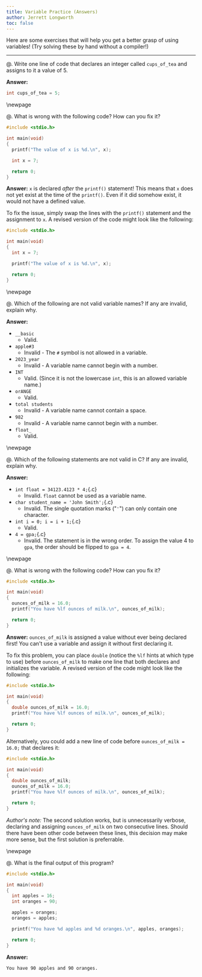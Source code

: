 ```yaml
---
title: Variable Practice (Answers)
author: Jerrett Longworth
toc: false
---
```


Here are some exercises that will help you get a better grasp of using variables! (Try solving these by hand without a compiler!)

---

@. Write one line of code that declares an integer called `cups_of_tea` and assigns to it a value of 5.

**Answer:**
``` c
int cups_of_tea = 5;
```

\newpage

@. What is wrong with the following code? How can you fix it?

``` c
#include <stdio.h>

int main(void)
{
  printf("The value of x is %d.\n", x);

  int x = 7;

  return 0;
}
```

**Answer:** `x` is declared *after* the `printf()` statement! This means that `x` does not yet exist at the time of the `printf()`. Even if it did somehow exist, it would not have a defined value.

To fix the issue, simply swap the lines with the `printf()` statement and the assignment to `x`. A revised version of the code might look like the following:

``` c
#include <stdio.h>

int main(void)
{
  int x = 7;

  printf("The value of x is %d.\n", x);

  return 0;
}
```

\newpage

@. Which of the following are not valid variable names? If any are invalid, explain why.

**Answer:**

- `__basic`
  * Valid.
- `apple#3`
  * Invalid - The `#` symbol is not allowed in a variable.
- `2023_year`
  * Invalid - A variable name cannot begin with a number.
- `INT`
  * Valid. (Since it is not the lowercase `int`, this is an allowed variable name.)
- `orANGE`
  * Valid.
- `total students`
  * Invalid - A variable name cannot contain a space.
- `982`
  * Invalid - A variable name cannot begin with a number.
- `float_`
  * Valid.

\newpage

@. Which of the following statements are not valid in C? If any are invalid, explain why.

**Answer:**

- `int float = 34123.4123 * 4;`{.c}
  * Invalid. `float` cannot be used as a variable name.
- `char student_name = 'John Smith';`{.c}
  * Invalid. The single quotation marks ("`'`") can only contain one character.
- `int i = 0; i = i + 1;`{.c}
  * Valid.
- `4 = gpa;`{.c}
  * Invalid. The statement is in the wrong order. To assign the value 4 to `gpa`, the order should be flipped to `gpa = 4`.

\newpage

@. What is wrong with the following code? How can you fix it?

``` c
#include <stdio.h>

int main(void)
{
  ounces_of_milk = 16.0;
  printf("You have %lf ounces of milk.\n", ounces_of_milk);

  return 0;
}
```

**Answer:** `ounces_of_milk` is assigned a value without ever being declared first! You can't use a variable and assign it without first declaring it.

To fix this problem, you can place `double` (notice the `%lf` hints at which type to use) before `ounces_of_milk` to make one line that both declares and initializes the variable. A revised version of the code might look like the following:

``` c
#include <stdio.h>

int main(void)
{
  double ounces_of_milk = 16.0;
  printf("You have %lf ounces of milk.\n", ounces_of_milk);

  return 0;
}
```

Alternatively, you could add a new line of code before `ounces_of_milk = 16.0;` that declares it:

``` c
#include <stdio.h>

int main(void)
{
  double ounces_of_milk;
  ounces_of_milk = 16.0;
  printf("You have %lf ounces of milk.\n", ounces_of_milk);

  return 0;
}
```

*Author's note:* The second solution works, but is unnecessarily verbose, declaring and assigning `ounces_of_milk` on two consecutive lines. Should there have been other code between these lines, this decision may make more sense, but the first solution is preferrable.

\newpage

@. What is the final output of this program?

``` c
#include <stdio.h>

int main(void)
{
  int apples = 16;
  int oranges = 90;

  apples = oranges;
  oranges = apples;

  printf("You have %d apples and %d oranges.\n", apples, oranges);

  return 0;
}
```

**Answer:**
```
You have 90 apples and 90 oranges.
```
